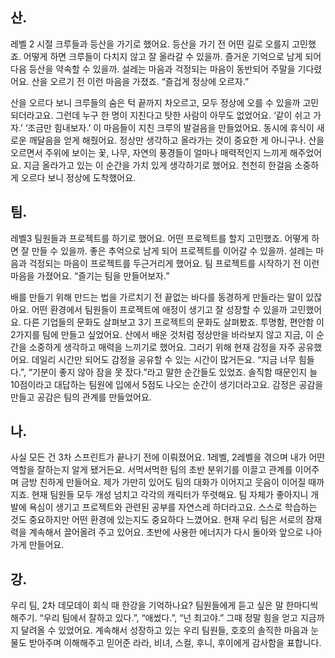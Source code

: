 ## 산.

레벨 2 시절 크루들과 등산을 가기로 했어요. 등산을 가기 전 어떤 길로 오를지 고민했죠. 어떻게 하면 크루들이 다치지 않고 잘 올라갈 수 있을까. 즐거운 기억으로 남게 되어 다음 등산을 약속할 수 있을까. 설레는 마음과 걱정되는 마음이 동반되어 주말을 기다렸어요. 산을 오르기 전 이런 마음을 가졌죠. “즐겁게 정상에 오르자.”

산을 오르다 보니 크루들의 숨은 턱 끝까지 차오르고, 모두 정상에 오를 수 있을까 고민되더라고요. 그런데 누구 한 명이 지친다고 탓한 사람이 아무도 없었어요. ‘같이 쉬고 가자.’ ‘조금만 힘내보자.’ 이 마음들이 지친 크루의 발걸음을 만들었어요. 동시에 휴식이 새로운 깨달음을 얻게 해줬어요. 정상만 생각하고 올라가는 것이 중요한 게 아니구나. 산을 오르면서 주위에 보이는 꽃, 나무, 자연의 풍경들이 얼마나 매력적인지 느끼게 해주었어요. 지금 올라가고 있는 이 순간을 가치 있게 생각하기로 했어요. 천천히 한걸음 소중하게 오르다 보니 정상에 도착했어요.

## 팀.

레벨3 팀원들과 프로젝트를 하기로 했어요. 어떤 프로젝트를 할지 고민했죠. 어떻게 하면 잘 만들 수 있을까. 좋은 추억으로 남게 되어 프로젝트를 이어갈 수 있을까. 설레는 마음과 걱정되는 마음이 프로젝트를 두근거리게 했어요. 팀 프로젝트를 시작하기 전 이런 마음을 가졌어요. “즐기는 팀을 만들어보자.”

배를 만들기 위해 만드는 법을 가르치기 전 끝없는 바다를 동경하게 만들라는 말이 있잖아요. 어떤 환경에서 팀원들이 프로젝트에 애정이 생기고 잘 성장할 수 있을까 고민했어요. 다른 기업들의 문화도 살펴보고 3기 프로젝트의 문화도 살펴봤죠. 투명함, 편안함 이 2가지를 팀에 만들고 싶었어요. 산에서 배운 것처럼 정상만을 바라보지 않고 지금, 이 순간을 소중하게 생각하고 매력을 느끼기로 했어요. 그러기 위해 현재 감정을 자주 공유했어요. 데일리 시간만 되어도 감정을 공유할 수 있는 시간이 많거든요. “지금 너무 힘들다.”, “기분이 좋지 않아 잠을 못 잤다.”라고 말한 순간들도 있었죠. 솔직함 때문인지 늘 10점이라고 대답하는 팀원에 입에서 5점도 나오는 순간이 생기더라고요. 감정은 공감을 만들고 공감은 팀의 관계를 만들었어요.

## 나.

사실 모든 건 3차 스프린트가 끝나기 전에 이뤄졌어요. 1레벨, 2레벨을 겪으며 내가 어떤 역할을 잘하는지 알게 됐거든요. 서먹서먹한 팀의 초반 분위기를 이끌고 관계를 이어주며 금방 친하게 만들어요. 제가 가만히 있어도 팀의 대화가 이어지고 웃음이 이어질 때까지죠. 현재 팀원들 모두 개성 넘치고 각각의 캐릭터가 뚜렷해요. 팀 자체가 좋아지니 개발에 욕심이 생기고 프로젝트와 관련된 공부를 자연스레 하더라고요. 스스로 학습하는 것도 중요하지만 어떤 환경에 있는지도 중요하다 느꼈어요. 현재 우리 팀은 서로의 잠재력을 계속해서 끌어올려 주고 있어요. 초반에 사용한 에너지가 다시 돌아와 앞으로 나아가게 만들어요.

## 강.

우리 팀, 2차 데모데이 회식 때 한강을 기억하나요? 팀원들에게 듣고 싶은 말 한마디씩 해주기. “우리 팀에서 잘하고 있다.”, “애썼다.”, “넌 최고야.” 그때 정말 힘을 얻고 지금까지 달려올 수 있었어요. 계속해서 성장하고 있는 우리 팀원들, 호호의 솔직한 마음과 눈물도 받아주며 이해해주고 믿어준 라라, 비녀, 스컬, 후니, 후이에게 감사함을 표합니다.